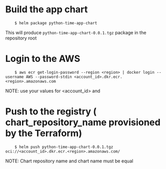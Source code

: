 # Build the app chart
```
    $ helm package python-time-app-chart
```
This will produce `python-time-app-chart-0.0.1.tgz` package in the repository root

# Login to the AWS

```
    $ aws ecr get-login-password --region <region> | docker login --username AWS --password-stdin <account_id>.dkr.ecr.<region>.amazonaws.com
```

NOTE: use your values for <account_id> and <region>

# Push to the registry ( chart_repository_name provisioned by the Terraform)

```
    $ helm push python-time-app-chart-0.0.1.tgz oci://<account_id>.dkr.ecr.<region>.amazonaws.com/
```
NOTE: Chart repository name and chart name must be equal
